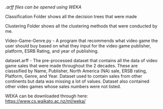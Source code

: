 *.arff files can be opened using WEKA*

Classification Folder shows all the decision trees that were made

Clustering Folder shows all the clustering methods that were conducted by me.  

Video-Game-Genre.py - A program that recommends what video game the user should buy based on what they input for the video
game publisher, platform, ESRB Rating, and year of publishing.  

dataset.arff - The pre-processed dataset that contains all the data of video game sales that were made throughout the 2 decades.
These are classsified by Name, Publisher, North America (NA) sale, ERSB rating, Platform, Genre, and Year.  Dataset used to 
contain sales from other continents but data was missing a lot of values.  Dataset also contained other video games whose sales
numbers were not listed.  


WEKA can be downloaded through here: https://www.cs.waikato.ac.nz/ml/weka/
